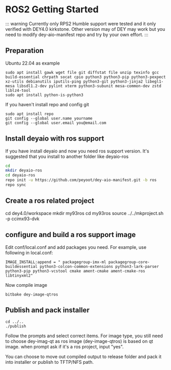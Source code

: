 # ROS2 Getting Started

::: warning
Currently only RPS2 Humble support were tested and it only verified with DEY4.0  kirkstone. Other version may of DEY may work but you need to modify dey-aio-manifest repo and try by your own effort.
:::
## Preparation  
Ubuntu 22.04 as example
```
sudo apt install gawk wget file git diffstat file unzip texinfo gcc build-essential chrpath socat cpio python3 python3-pip python3-pexpect xz-utils debianutils iputils-ping python3-git python3-jinja2 libegl1-mesa libsdl1.2-dev pylint xterm python3-subunit mesa-common-dev zstd liblz4-tool
sudo apt install python-is-python3
```
If you haven't install repo and config git 
```
sudo apt install repo
git config --global user.name yourname
git config --global user.email you@email.com
```

## Install deyaio with ros support
If you have install deyaio and now you need ros support version. It's suggested that you install to another folder like deyaio-ros
```bash
cd
mkdir deyaio-ros
cd deyaio-ros
repo init -u https://github.com/peyoot/dey-aio-manifest.git -b ros
repo sync
```

## Create a ros related project
cd dey4.0/workspace
mkdir my93ros
cd my93ros
source ../../mkproject.sh -p ccimx93-dvk

## configure and build a ros support image
Edit conf/local.conf and add packages you need. For example, use following in local.conf:
```
IMAGE_INSTALL:append = " packagegroup-imx-ml packagegroup-core-buildessential python3-colcon-common-extensions python3-lark-parser python3-pip python3-vcstool cmake ament-cmake ament-cmake-ros libtinyxml2"
```
Now compile image
```
bitbake dey-image-qtros
```

## Publish and pack installer
```
cd ../..
./publish
```
Follow the prompts and select correct items. For image type, you still need to choose dey-imag-qt as ros image (dey-image-qtros) is based on qt image.
when prompt ask if it's a ros project, input "yes".

You can choose to move out compiled output to release folder and pack it into installer or publish to TFTP/NFS path.

